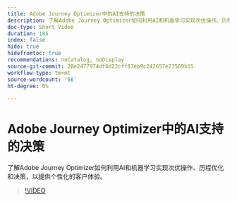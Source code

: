 ```yaml
---
title: Adobe Journey Optimizer中的AI支持的决策
description: 了解Adobe Journey Optimizer如何利用AI和机器学习实现次优操作、历程优化和决策，以提供个性化的客户体验。
doc-type: Short Video
duration: 185
index: false
hide: true
hidefromtoc: true
recommendations: noCatalog, noDisplay
source-git-commit: 28e2477974df6d22cff87eb9c242657e23569b15
workflow-type: tm+mt
source-wordcount: '56'
ht-degree: 0%

---
```



# Adobe Journey Optimizer中的AI支持的决策

了解Adobe Journey Optimizer如何利用AI和机器学习实现次优操作、历程优化和决策，以提供个性化的客户体验。

<!-- 62_S520_3442520_184_aipowered-decisioning-in-adobe-journey-optimizer -->
>[!VIDEO](https://video.tv.adobe.com/v/3458219/?learn=on&enablevpops=true)
